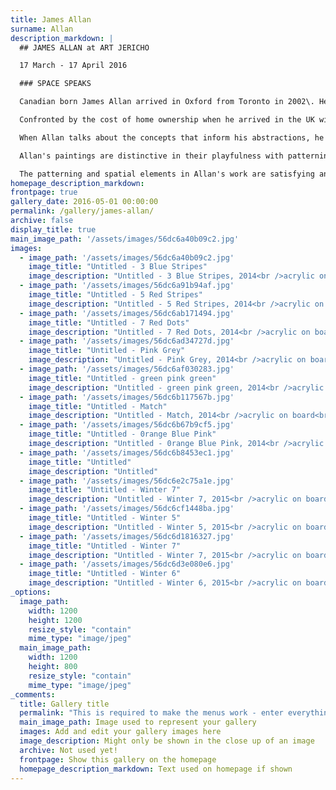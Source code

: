 ```yaml
---
title: James Allan
surname: Allan
description_markdown: |
  ## JAMES ALLAN at ART JERICHO

  17 March - 17 April 2016

  ### SPACE SPEAKS

  Canadian born James Allan arrived in Oxford from Toronto in 2002\. He studied Fine Art at Ontario College of Art 1982-85, and has supported his practice for over thirty years in various forms: as film lighting technician, industrial electrician, digital technician and for the past 14 years, Head of Imaging Services at the Bodleian Library. His working environment and experience are infused into his compositions.

  Confronted by the cost of home ownership when he arrived in the UK with a young family, he was intrigued to learn that he could have an allotment 25 by 10 metres for just £12 a year. He has worked an allotment at Cripley Meadows, Jericho faithfully since those early days.

  When Allan talks about the concepts that inform his abstractions, he speaks specifically about space in different forms: geographic space and displacement as an immigrant to the UK himself, and parents who emigrated independently of each other to Canada from Scotland; space in memory and time; private versus public space; musical space and cadence.

  Allan's paintings are distinctive in their playfulness with patterning, space and colour. A myriad of artistic references from American artists of the early eighties such as Peter Halley, Dan Flavin, Brice Marden and others spring to mind. After years of working with monochrome, Allan has discovered colour and there is a sense of fresh and unexpected delight in his palette.

  The patterning and spatial elements in Allan's work are satisfying and entice us to explore and unravel his compositions.  Allan paints from his studio at home to a backcloth of sublime modulations of Bach. Large windows pan out over a quilt of gardens that are defined by walls, fences, garden sheds and the shadows that they cast. Echoes of these shapes. patterns and juxtapositions are as evident in his compositions as are electrical and digital elements, musical references and the patterning that characterises allotments. Essentially Allan's paintings are liberated.
homepage_description_markdown: 
frontpage: true
gallery_date: 2016-05-01 00:00:00
permalink: /gallery/james-allan/
archive: false
display_title: true
main_image_path: '/assets/images/56dc6a40b09c2.jpg'
images:
  - image_path: '/assets/images/56dc6a40b09c2.jpg'
    image_title: "Untitled - 3 Blue Stripes"
    image_description: "Untitled - 3 Blue Stripes, 2014<br />acrylic on board<br />75 x 60 cm"
  - image_path: '/assets/images/56dc6a91b94af.jpg'
    image_title: "Untitled - 5 Red Stripes"
    image_description: "Untitled - 5 Red Stripes, 2014<br />acrylic on board<br />75 x 60 cm"
  - image_path: '/assets/images/56dc6ab171494.jpg'
    image_title: "Untitled - 7 Red Dots"
    image_description: "Untitled - 7 Red Dots, 2014<br />acrylic on board<br />75 x 60 cm"
  - image_path: '/assets/images/56dc6ad34727d.jpg'
    image_title: "Untitled - Pink Grey"
    image_description: "Untitled - Pink Grey, 2014<br />acrylic on board<br />75 x 60 cm"
  - image_path: '/assets/images/56dc6af030283.jpg'
    image_title: "Untitled - green pink green"
    image_description: "Untitled - green pink green, 2014<br />acrylic on board<br />75 x 60 cm"
  - image_path: '/assets/images/56dc6b117567b.jpg'
    image_title: "Untitled - Match"
    image_description: "Untitled - Match, 2014<br />acrylic on board<br />75 x 60 cm"
  - image_path: '/assets/images/56dc6b67b9cf5.jpg'
    image_title: "Untitled - 0range Blue Pink"
    image_description: "Untitled - 0range Blue Pink, 2014<br />acrylic on board<br />75 x 60 cm"
  - image_path: '/assets/images/56dc6b8453ec1.jpg'
    image_title: "Untitled"
    image_description: "Untitled"
  - image_path: '/assets/images/56dc6e2c75a1e.jpg'
    image_title: "Untitled - Winter 7"
    image_description: "Untitled - Winter 7, 2015<br />acrylic on board<br />60 x 45 cm"
  - image_path: '/assets/images/56dc6cf1448ba.jpg'
    image_title: "Untitled - Winter 5"
    image_description: "Untitled - Winter 5, 2015<br />acrylic on board<br />60 x 45 cm"
  - image_path: '/assets/images/56dc6d1816327.jpg'
    image_title: "Untitled - Winter 7"
    image_description: "Untitled - Winter 7, 2015<br />acrylic on board<br />60 x 45 cm"
  - image_path: '/assets/images/56dc6d3e080e6.jpg'
    image_title: "Untitled - Winter 6"
    image_description: "Untitled - Winter 6, 2015<br />acrylic on board<br />60 x 45 cm"
_options:
  image_path:
    width: 1200
    height: 1200
    resize_style: "contain"
    mime_type: "image/jpeg"
  main_image_path:
    width: 1200
    height: 800
    resize_style: "contain"
    mime_type: "image/jpeg"
_comments:
  title: Gallery title
  permalink: "This is required to make the menus work - enter everything in lower case, no digits, no spaces in this format /gallery/my-new-gallery/"
  main_image_path: Image used to represent your gallery
  images: Add and edit your gallery images here
  image_description: Might only be shown in the close up of an image
  archive: Not used yet!
  frontpage: Show this gallery on the homepage
  homepage_description_markdown: Text used on homepage if shown
---
```


